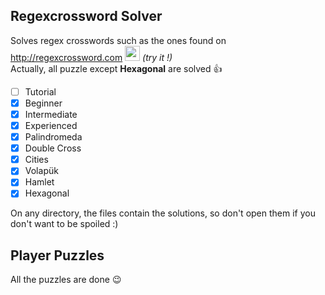 ## Regexcrossword Solver

Solves regex crosswords such as the ones found on http://regexcrossword.com <img src="https://regexcrossword.com/img/logo.svg" height="24"> *(try it !)*
<br>Actually, all puzzle except **Hexagonal** are solved :+1:

- [ ] Tutorial
- [x] Beginner
- [x] Intermediate
- [x] Experienced
- [x] Palindromeda
- [x] Double Cross
- [x] Cities
- [x] Volapük
- [x] Hamlet
- [x] Hexagonal

On any directory, the files contain the solutions, so don't open them if you don't want to be spoiled :)

## Player Puzzles

All the puzzles are done :wink:
